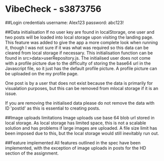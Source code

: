 # VibeCheck - s3873756

##Login credentials
username: Alex123
password: abc123!

##Data initialisation
If no user key are found in localStorage, one user and two posts will be loaded into local storage upon visiting the landing page. This feature was added to give the app a more complete look when running it, though I was not sure if it was what was required so this data can be cleared from local storage if necessary. This initialisation function can be found in src>data>userRepository.js. The initialised user does not come with a profile picture due to the difficulty of storing the base64 url in the Javascript file, so it just has the default profile picture. A profile picture can be uploaded on the my profile page. 

One post is by a user that does not exist because the data is primarily for visualation purposes, but this can be removed from mlocal storage if it is an issue.

If you are removing the initialised data please do not remove the data with ID 'postId' as this is essential to creating posts.

##Image uploads limitations
Image uploads use base 64 blob url stored in local storage. As local storage has limited space, this is not a scalable solution and has problems if large images are uploaded. A file size limit has been imposed due to this, but the local storage would still inevitably run out.

##Feature implemented
All features outlined in the spec have been implemented, with the exception of image uploads in posts for the HD section of the assignment.
